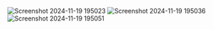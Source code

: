 ![Screenshot 2024-11-19 195023](https://github.com/user-attachments/assets/9b229c43-080a-43a7-9487-6127b09dfe23)
![Screenshot 2024-11-19 195036](https://github.com/user-attachments/assets/157f43ce-ebac-43b3-9888-3c0988084b17)
![Screenshot 2024-11-19 195051](https://github.com/user-attachments/assets/70d16398-1e74-4513-987b-0010a8e3bc2c)
